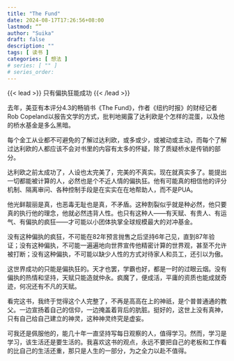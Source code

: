 ```yaml
---
title: "The Fund"
date: 2024-08-17T17:26:56+08:00
lastmod: “”
author: "Suika"
draft: false
description: ""
tags: [ 读书 ]
categories: [ 想法 ]
# series: [ "" ]
# series_order: 
---
```


{{< lead >}}
只有偏执狂能成功
{{< /lead >}}

去年，美亚有本评分4.3的畅销书《The Fund》，作者《纽约时报》的财经记者Rob Copeland以报告文学的方式，批判地揭露了达利欧是个怎样的混蛋，以及他的桥水基金是多么黑暗。  

每个金工从业都不可避免的了解过达利欧，或多或少，或被动或主动，而每个了解过达利欧的人都应该不会对书里的内容有太多的怀疑，除了质疑桥水是传销的部分。  

达利欧之前太成功了，人设也太完美了，完美的不真实。现在就真实多了。能提出一切都能被计算的人，必然也是个不近人情的偏执狂。他有可能真的相信他的评分机制、隔离审问、各种控制手段是在实实在在地帮助人，而不是PUA。  

他光鲜靓丽是真，也恶毒无耻也是真，不矛盾。这种割裂似乎就是种必然，他只要真的执行他的理念，他就必然违背人性。也只有这种人——有天赋、有贵人、有运气、有偏执的疯狂——才可能以小团体执掌全球规模最大的对冲基金。  

没有这种偏执的疯狂，不可能在82年预言抛售之后坚持6年己见，直到87年验证；没有这种偏执，不可能一遍遍地向世界宣传他精密计算的世界观，甚至不允许被打断；没有这种偏执，不可能以缺少人性的方式对待家人和员工，还引以为傲。  

这世界成功的只能是偏执狂的。天才也罢，学霸也好，都是一时的过眼云烟。没有偏执的热情和坚持，天赋只能造就仲永。疯魔了，便成活，平庸的资质也能成就奇迹，何况还有不凡的天赋。   

看完这书，我终于觉得这个人完整了，不再是高高在上的神祇，是个普普通通的教父。一边宣扬着自己的信仰，一边掩盖着背后的肮脏。挺好的，这世上没有真神，只有自己给自己建立的神灵，这种神灵终究是虚妄。  

可我还是佩服他的，能几十年一直坚持写每日观察的人，值得学习。然而，学习是学习，该生活还是要生活的。我喜欢这书的观点，永远不要把自己的老板和工作看的比自己的生活还重，那只是人生的一部分，为之全力以赴不值得。